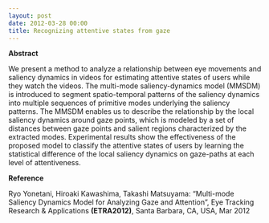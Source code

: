 ```yaml
---
layout: post
date: 2012-03-28 00:00
title: Recognizing attentive states from gaze
---
```


**Abstract**

We present a method to analyze a relationship between eye movements and saliency dynamics in videos for estimating attentive states of users while they watch the videos. The multi-mode saliency-dynamics model (MMSDM) is introduced to segment spatio-temporal patterns of the saliency dynamics into multiple sequences of primitive modes underlying the saliency patterns. The MMSDM enables us to describe the relationship by the local saliency dynamics around gaze points, which is modeled by a set of distances between gaze points and salient regions characterized by the extracted modes. Experimental results show the effectiveness of the proposed model to classify the attentive states of users by learning the statistical difference of the local saliency dynamics on gaze-paths at each level of attentiveness.

**Reference**

Ryo Yonetani, Hiroaki Kawashima, Takashi Matsuyama: “Multi-mode Saliency Dynamics Model for Analyzing Gaze and Attention”, Eye Tracking Research & Applications **(ETRA2012)**, Santa Barbara, CA, USA, Mar 2012
